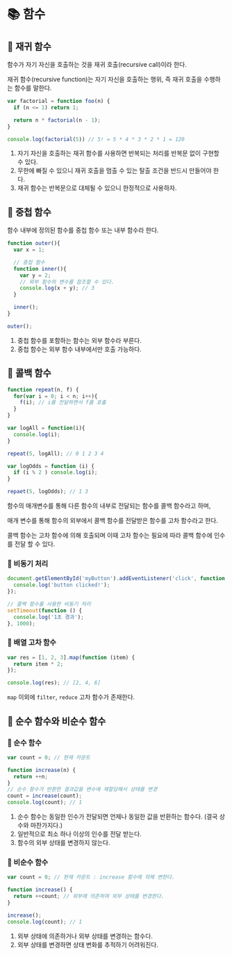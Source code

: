 # 📚 함수

## 🎀 재귀 함수

함수가 자기 자신을 호출하는 것을 재귀 호출(recursive call)이라 한다.

재귀 함수(recursive function)는 자기 자신을 호출하는 행위, 즉 재귀 호출을 수행하는 함수를 말한다.

```js
var factorial = function foo(n) {
  if (n <= 1) return 1;

  return n * factorial(n - 1);
}

console.log(factorial(5)) // 5! = 5 * 4 * 3 * 2 * 1 = 120
```

1. 자기 자신을 호출하는 재귀 함수를 사용하면 반복되는 처리를 반복문 없이 구현할 수 있다.
2. 무한에 빠질 수 있으니 재귀 호출을 멈출 수 있는 탈출 조건을 반드시 만들어야 한다.
3. 재귀 함수는 반복문으로 대체될 수 있으니 한정적으로 사용하자.

## 🎀 중첩 함수

함수 내부에 정의된 함수를 중첩 함수 또는 내부 함수라 한다.

```js
function outer(){
  var x = 1;

  // 중첩 함수
  function inner(){
    var y = 2;
    // 외부 함수의 변수를 참조할 수 있다.
    console.log(x + y); // 3
  }

  inner();
}

outer();
```

1. 중첩 함수를 포함하는 함수는 외부 함수라 부른다.
2. 중첩 함수는 외부 함수 내부에서만 호출 가능하다.

## 🎀 콜백 함수

```js
function repeat(n, f) {
  for(var i = 0; i < n; i++){
    f(i); // i를 전달하면서 f를 호출
  }
}

var logAll = function(i){
  console.log(i);
}

repeat(5, logAll); // 0 1 2 3 4

var logOdds = function (i) {
  if (i % 2 ) console.log(i);
}

repaet(5, logOdds); // 1 3
```

함수의 매개변수를 통해 다른 함수의 내부로 전달되는 함수를 콜백 함수라고 하며,

매개 변수를 통해 함수의 외부에서 콜백 함수를 전달받은 함수를 고차 함수라고 한다.

콜백 함수는 고차 함수에 의해 호출되며 이때 고차 함수는 필요에 따라 콜백 함수에 인수를 전달 할 수 있다.

### 📌 비동기 처리

```js
document.getElementById('myButton').addEventListener('click', function () {
  console.log('button clicked!');
});

// 콜백 함수를 사용한 비동기 처리
setTimeout(function () {
  console.log('1초 경과');
}, 1000);
```
### 📌 배열 고차 함수

```js
var res = [1, 2, 3].map(function (item) {
  return item * 2;
});

console.log(res); // [2, 4, 6]
```

`map` 이외에 `filter`, `reduce` 고차 함수가 존재한다.


## 🎀 순수 함수와 비순수 함수

### 📌 순수 함수

```js
var count = 0; // 현재 카운트

function increase(n) {
  return ++n;
}
// 순수 함수가 반환한 결과값을 변수에 재할당해서 상태를 변경
count = increase(count);
console.log(count); // 1
```

1. 순수 함수는 동일한 인수가 전달되면 언제나 동일한 값을 반환하는 함수다. (결국 상수와 마찬가지다.)
2. 일반적으로 최소 하나 이상의 인수를 전달 받는다.
3. 함수의 외부 상태를 변경하지 않는다.

### 📌 비순수 함수

```js
var count = 0; // 현재 카운트 : increase 함수에 의해 변한다.

function increase() {
  return ++count; // 외부에 의존하며 외부 상태를 변경한다.
}

increase();
console.log(count); // 1
```

1. 외부 상태에 의존하거나 외부 상태를 변경하는 함수다.
2. 외부 상태를 변경하면 상태 변화를 추적하기 어려워진다.
